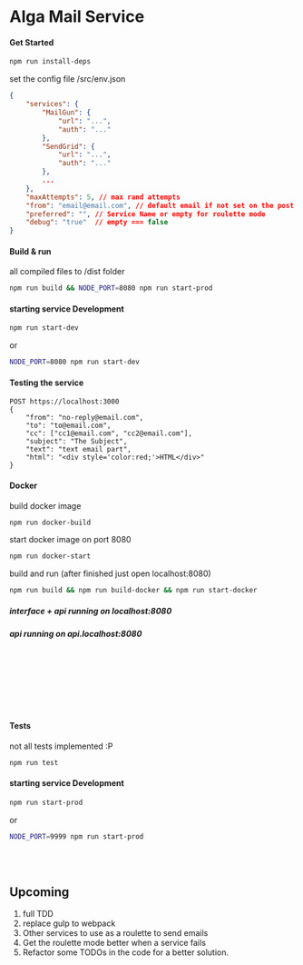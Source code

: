 # Alga Mail Service


#### Get Started
````bash
npm run install-deps
````
set the config file
/src/env.json
````json
{
    "services": {
        "MailGun": {
            "url": "...",
            "auth": "..."
        },
        "SendGrid": {
            "url": "...",
            "auth": "..."
        },
        ...
    },
    "maxAttempts": 5, // max rand attempts 
    "from": "email@email.com", // default email if not set on the post request
    "preferred": "", // Service Name or empty for roulette mode
    "debug": "true"  // empty === false
}
````

#### Build & run
all compiled files to /dist folder
````bash
npm run build && NODE_PORT=8080 npm run start-prod
````

#### starting service Development
````bash
npm run start-dev
````
or
````bash
NODE_PORT=8080 npm run start-dev
````

#### Testing the service
````
POST https://localhost:3000 
{
	"from": "no-reply@email.com",
	"to": "to@email.com",
	"cc": ["cc1@email.com", "cc2@email.com"],
	"subject": "The Subject",
	"text": "text email part",
	"html": "<div style='color:red;'>HTML</div>"
}      
````


#### Docker
build docker image
````bash
npm run docker-build
````
start docker image on port 8080
````bash
npm run docker-start
````

build and run (after finished just open localhost:8080)
````bash
npm run build && npm run build-docker && npm run start-docker
````

##### interface + api running on localhost:8080
##### api running on api.localhost:8080


<br><br><br><br><br><br>
#### Tests
not all tests implemented :P
````bash
npm run test
````


#### starting service Development
````bash
npm run start-prod
````
or
````bash
NODE_PORT=9999 npm run start-prod
````


<br><br>
## Upcoming
1. full TDD
2. replace gulp to webpack
3. Other services to use as a roulette to send emails
4. Get the roulette mode better when a service fails
5. Refactor some TODOs in the code for a better solution.


